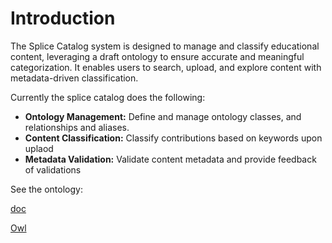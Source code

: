 # Introduction

The Splice Catalog system is designed to manage and classify educational content, leveraging a draft ontology to ensure accurate and meaningful categorization. It enables users to search, upload, and explore content with metadata-driven classification.

Currently the splice catalog does the following:

- **Ontology Management:** Define and manage ontology classes, and relationships and aliases.
- **Content Classification:** Classify contributions based on keywords upon uplaod
- **Metadata Validation:** Validate content metadata and provide feedback of validations

See the ontology:

[doc](https://docs.google.com/spreadsheets/d/1kKJy5FLu5i_QQbTnfpxtRZPU1HX37WisQix-eCxDpC8/edit?gid=16304243#gid=16304243)

[Owl](https://webprotege.stanford.edu/#projects/c1bf6baa-c45a-449d-8171-a5e2671b84ab/edit/Classes)

